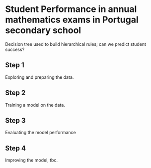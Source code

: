 # Student Performance in annual mathematics exams in Portugal secondary school
Decision tree used to build hierarchical rules; can we predict student success?  

## Step 1  
Exploring and preparing the data.  
  
## Step 2  
Training a model on the data.  
  
## Step 3  
Evaluating the model performance  
  
## Step 4  
Improving the model, tbc.
